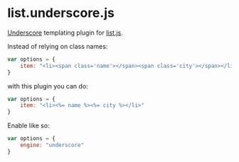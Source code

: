 list.underscore.js
==================

[Underscore](http://underscorejs.org/) templating plugin for [list.js](http://listjs.com/).

Instead of relying on class names:

```javascript
var options = {
    item: "<li><span class='name'></span><span class='city'></span></li>"
}
```

with this plugin you can do:

```javascript
var options = {
    item: "<li><%= name %><%= city %></li>"
}
```

Enable like so:

```javascript
var options = {
    engine: "underscore"
}
```
